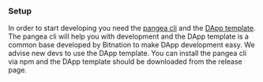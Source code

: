 ### Setup
In order to start developing you need the [pangea cli](https://github.com/Bit-Nation/pangea-cli) and the [DApp template](https://github.com/Bit-Nation/dapp-template/releases).
The pangea cli will help you with development and the DApp template is a common base developed by Bitnation to make DApp development easy. We advise new devs to use the DApp template.
You can install the pangea cli via npm and the DApp template should be downloaded from the release page.
